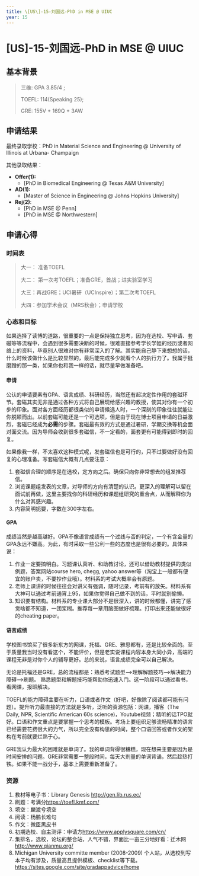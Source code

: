 ```yaml
---
title: \[US\]-15-刘国远-PhD in MSE @ UIUC
year: 15
---
```


# \[US\]-15-刘国远-PhD in MSE @ UIUC

## 基本背景

> 三维: GPA 3.85/4 ;
>
> TOEFL: 114(Speaking 25);
>
> GRE: 155V + 169Q + 3AW

## 申请结果

最终录取学校：PhD in Material Science and Engineering @ University of Illinois at Urbana- Champaign

其他录取结果：

* **Offer\(1\):**
  * \[PhD in Biomedical Engineering @ Texas A&M University\]
* **AD\(1\):**
  * \[Master of Science in Engineering @ Johns Hopkins University\]
* **Rej\(2\)**:
  * \[PhD in MSE @ Penn\]
  * \[PhD in MSE @ Northwestern\]

## 申请心得

### 时间表

> 大一： 准备TOEFL
>
> 大二： 第一次考TOEFL；准备GRE，首战；进实验室学习
>
> 大三：再战GRE；UCI暑研（UCInspire）；第二次考TOEFL
>
> 大四：参加学术会议（MRS秋会）；申请学校

### 心态和目标

如果选择了读博的道路，很重要的一点是保持独立思考，因为在选校、写申请、套磁等等流程中，会遇到很多需要决断的时候，很难直接参考学长学姐的经历或者网络上的资料，毕竟别人很难对你有非常深入的了解。其实能自己静下来想想的话，什么时候该做什么是比较显然的，最后能完成多少就看个人的执行力了。我属于挺磨蹭的那一类，如果你也和我一样的话，就尽量早做准备吧。

#### 申请

公认的申请要素有GPA、语言成绩、科研经历，当然还有起决定性作用的套磁环节。套磁其实无非是通过各种方式将自己展现给感兴趣的教授，使其对你有一个初步的印象。面对各方面经历都很类似的申请候选人时，一个深刻的印象往往就能让你脱颖而出。以前套磁可能还是一个可选项，但是由于现在博士项目申请的日益激烈，套磁已经成为**必需**的步骤。套磁最有效的方式是通过暑研，学期交换等机会面对面交流。因为导师会收到很多套磁信，不一定看的，面套更有可能得到即时的回复。

如果像我一样，不太喜欢这种模式呢，发套磁信也是可行的，只不过要做好没有回复的心理准备。写套磁信大概有几点要注意：

1. 套磁信合理的顺序是在选校，定方向之后。确保只向你非常想去的组发推荐信。
2. 浏览课题组发表的文章，对导师的方向有清楚的认识。更深入的理解可以留在面试前再做，这里主要找你的科研经历和课题组研究的重合点，从而解释你为什么对其感兴趣。
3. 内容简明扼要，字数在300字左右。

#### GPA

成绩当然是越高越好。GPA不像语言成绩有一个过线与否的判定，一个有含金量的GPA永远不嫌高。为此，有时采取一些公利一些的态度也是很有必要的。具体来说：

1. 作业一定要搞明白。习题课认真听、和助教讨论，还可以借助教材提供的类似例题，答案网站course hero, chegg, yahoo answer等（淘宝上一般都有便宜的账户卖，不要抄作业哦）。材料系的考试大概率会有原题。
2. 老师上课讲的时候往往会对讲义有强调，随时记录，考前有的放矢。材料系有大神可以通过考前通宵上95，如果你觉得自己做不到的话，平时就别偷懒。
3. 知识要有结构。材料系的专业课大部分不是很深入，讲的时候都懂，讲完了感觉啥都不知道，一团浆糊。推荐每一章用脑图做好梳理。打印出来还能做很好的cheating paper。

#### 语言成绩

学校图书馆买了很多新东方的网课，托福、GRE、雅思都有，还是比较全面的。至于质量我当时没有看这个，不能评价，但是老实说课程内容本身大同小异，高端的课程无非是对你个人的辅导更好。总的来说，语言成绩完全可以自己解决。

无论是托福还是GRE，总的流程都是：熟悉考试题型-->理解解题技巧-->解决能力障碍-->刷题。 熟悉题型和解题技巧能帮助你迅速入门。这一阶段可以通过看书，看网课，报班解决。

TOEFL的能力障碍主要在听力，口语或者作文（好吧，好像除了阅读都可能有问题）。提升听力最直接的方法就是多听，泛听的资源包括：网课，播客（The Daily, NPR, Scientific American 60s science)，Youtube视频；精听的话TPO就好。口语和作文重点是要掌握一个思考的模板。考场上要组织足够流畅精准的语言已经需要花费很大的力气，所以完全没有构思的时间，整个口语回答或者作文的架构在考前就要烂熟于心。

GRE我认为最大的困难就是单词了。我的单词背得很糟糕，现在想来主要是因为是时间安排的问题。GRE非常需要一整段时间，每天大剂量的单词背诵，然后趁热打铁。如果不能一战分手，基本上需要重新准备了。


### 资源

1. 教材等电子书：Library Genesis <http://gen.lib.rus.ec/>
2. 刷题：考满分<https://toefl.kmf.com/>
3. 填空：麟渡兮填空
4. 阅读：杨鹏长难句
5. 作文：微臣黑皮书
6. 初期选校、自主测评：申请方<https://www.applysquare.com/cn/>
7. 集排名，选校，论坛的整合站，人气不错，界面比一亩三分地好看：迁木网<http://www.qianmu.org/>
8. Michigan University committe member (2008-2009) 个人站，从选校到写本子均有涉及，质量高且提供模板、checklist等下载。<https://sites.google.com/site/gradappadvice/home>
